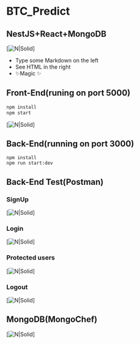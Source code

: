 # BTC_Predict

## NestJS+React+MongoDB

[![N|Solid](https://github.com/nabi-topdev/BTC_Predict/blob/main/Assets/Guess%20thePrice%20direction1.png)]

- Type some Markdown on the left
- See HTML in the right
- ✨Magic ✨

## Front-End(runing on port 5000) 

```sh
npm install
npm start
```
[![N|Solid](https://github.com/nabi-topdev/BTC_Predict/blob/main/Assets/Guess%20thePrice%20direction2.png)]

## Back-End(running on port 3000)

```s2
npm install
npm run start:dev
``` 

## Back-End Test(Postman)
### SignUp
[![N|Solid](https://github.com/nabi-topdev/BTC_Predict/blob/main/Assets/postman-backend-test-signup.png)]
### Login
[![N|Solid](https://github.com/nabi-topdev/BTC_Predict/blob/main/Assets/postman-backend-test-login.png)]
### Protected users
[![N|Solid](https://github.com/nabi-topdev/BTC_Predict/blob/main/Assets/postman-backend-test-protected-users.png)]
### Logout
[![N|Solid](https://github.com/nabi-topdev/BTC_Predict/blob/main/Assets/postman-backend-test-logout.png)]

## MongoDB(MongoChef)
[![N|Solid](https://github.com/nabi-topdev/BTC_Predict/blob/main/Assets/postman-backend-test-db(mongochef).png)]
